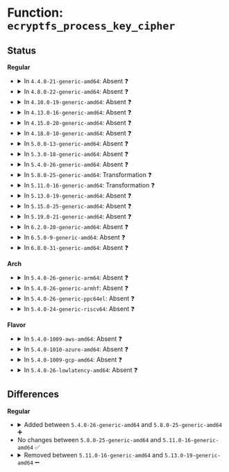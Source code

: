 # Function: <code>ecryptfs_process_key_cipher</code>

## Status
<b>Regular</b>
<ul>
<li>
<details>
<summary>In <code>4.4.0-21-generic-amd64</code>: Absent ❓</summary>

```json
{
  "name": "ecryptfs_process_key_cipher",
  "collision_type": "Unique Static",
  "inline_type": "Full",
  "funcs": [
    {
      "addr": 18446744071582018862,
      "name": "ecryptfs_process_key_cipher",
      "external": false,
      "loc": "fs/ecryptfs/crypto.c:1594",
      "file": "fs/ecryptfs/crypto.c",
      "inline": "not declared, inlined",
      "caller_inline": [
        "fs/ecryptfs/crypto.c:ecryptfs_add_new_key_tfm"
      ],
      "caller_func": []
    }
  ],
  "symbols": []
}
```
</details>
</li>
<li>
<details>
<summary>In <code>4.8.0-22-generic-amd64</code>: Absent ❓</summary>

```json
{
  "name": "ecryptfs_process_key_cipher",
  "collision_type": "Unique Static",
  "inline_type": "Full",
  "funcs": [
    {
      "addr": 18446744071582232398,
      "name": "ecryptfs_process_key_cipher",
      "external": false,
      "loc": "fs/ecryptfs/crypto.c:1589",
      "file": "fs/ecryptfs/crypto.c",
      "inline": "not declared, inlined",
      "caller_inline": [
        "fs/ecryptfs/crypto.c:ecryptfs_add_new_key_tfm"
      ],
      "caller_func": []
    }
  ],
  "symbols": []
}
```
</details>
</li>
<li>
<details>
<summary>In <code>4.10.0-19-generic-amd64</code>: Absent ❓</summary>

```json
{
  "name": "ecryptfs_process_key_cipher",
  "collision_type": "Unique Static",
  "inline_type": "Full",
  "funcs": [
    {
      "addr": 18446744071582321890,
      "name": "ecryptfs_process_key_cipher",
      "external": false,
      "loc": "fs/ecryptfs/crypto.c:1589",
      "file": "fs/ecryptfs/crypto.c",
      "inline": "not declared, inlined",
      "caller_inline": [
        "fs/ecryptfs/crypto.c:ecryptfs_add_new_key_tfm"
      ],
      "caller_func": []
    }
  ],
  "symbols": []
}
```
</details>
</li>
<li>
<details>
<summary>In <code>4.13.0-16-generic-amd64</code>: Absent ❓</summary>

```json
{
  "name": "ecryptfs_process_key_cipher",
  "collision_type": "Unique Static",
  "inline_type": "Full",
  "funcs": [
    {
      "addr": 18446744071582406658,
      "name": "ecryptfs_process_key_cipher",
      "external": false,
      "loc": "fs/ecryptfs/crypto.c:1589",
      "file": "fs/ecryptfs/crypto.c",
      "inline": "not declared, inlined",
      "caller_inline": [
        "fs/ecryptfs/crypto.c:ecryptfs_add_new_key_tfm"
      ],
      "caller_func": []
    }
  ],
  "symbols": []
}
```
</details>
</li>
<li>
<details>
<summary>In <code>4.15.0-20-generic-amd64</code>: Absent ❓</summary>

```json
{
  "name": "ecryptfs_process_key_cipher",
  "collision_type": "Unique Static",
  "inline_type": "Full",
  "funcs": [
    {
      "addr": 18446744071582557378,
      "name": "ecryptfs_process_key_cipher",
      "external": false,
      "loc": "fs/ecryptfs/crypto.c:1568",
      "file": "fs/ecryptfs/crypto.c",
      "inline": "not declared, inlined",
      "caller_inline": [
        "fs/ecryptfs/crypto.c:ecryptfs_add_new_key_tfm"
      ],
      "caller_func": []
    }
  ],
  "symbols": []
}
```
</details>
</li>
<li>
<details>
<summary>In <code>4.18.0-10-generic-amd64</code>: Absent ❓</summary>

```json
{
  "name": "ecryptfs_process_key_cipher",
  "collision_type": "Unique Static",
  "inline_type": "Full",
  "funcs": [
    {
      "addr": 18446744071582749274,
      "name": "ecryptfs_process_key_cipher",
      "external": false,
      "loc": "fs/ecryptfs/crypto.c:1568",
      "file": "fs/ecryptfs/crypto.c",
      "inline": "not declared, inlined",
      "caller_inline": [
        "fs/ecryptfs/crypto.c:ecryptfs_add_new_key_tfm"
      ],
      "caller_func": []
    }
  ],
  "symbols": []
}
```
</details>
</li>
<li>
<details>
<summary>In <code>5.0.0-13-generic-amd64</code>: Absent ❓</summary>

```json
{
  "name": "ecryptfs_process_key_cipher",
  "collision_type": "Unique Static",
  "inline_type": "Full",
  "funcs": [
    {
      "addr": 18446744071582853066,
      "name": "ecryptfs_process_key_cipher",
      "external": false,
      "loc": "fs/ecryptfs/crypto.c:1568",
      "file": "fs/ecryptfs/crypto.c",
      "inline": "not declared, inlined",
      "caller_inline": [
        "fs/ecryptfs/crypto.c:ecryptfs_add_new_key_tfm"
      ],
      "caller_func": []
    }
  ],
  "symbols": []
}
```
</details>
</li>
<li>
<details>
<summary>In <code>5.3.0-18-generic-amd64</code>: Absent ❓</summary>

```json
{
  "name": "ecryptfs_process_key_cipher",
  "collision_type": "Unique Static",
  "inline_type": "Full",
  "funcs": [
    {
      "addr": 18446744071583027822,
      "name": "ecryptfs_process_key_cipher",
      "external": false,
      "loc": "fs/ecryptfs/crypto.c:1562",
      "file": "fs/ecryptfs/crypto.c",
      "inline": "not declared, inlined",
      "caller_inline": [
        "fs/ecryptfs/crypto.c:ecryptfs_add_new_key_tfm"
      ],
      "caller_func": []
    }
  ],
  "symbols": []
}
```
</details>
</li>
<li>
<details>
<summary>In <code>5.4.0-26-generic-amd64</code>: Absent ❓</summary>

```json
{
  "name": "ecryptfs_process_key_cipher",
  "collision_type": "Unique Static",
  "inline_type": "Full",
  "funcs": [
    {
      "addr": 18446744071583134031,
      "name": "ecryptfs_process_key_cipher",
      "external": false,
      "loc": "fs/ecryptfs/crypto.c:1564",
      "file": "fs/ecryptfs/crypto.c",
      "inline": "not declared, inlined",
      "caller_inline": [
        "fs/ecryptfs/crypto.c:ecryptfs_add_new_key_tfm"
      ],
      "caller_func": []
    }
  ],
  "symbols": []
}
```
</details>
</li>
<li>
<details>
<summary>In <code>5.8.0-25-generic-amd64</code>: Transformation ❓</summary>

```c
int ecryptfs_process_key_cipher(struct crypto_skcipher * * key_tfm, char * cipher_name, size_t * key_size)
```

```json
{
  "name": "ecryptfs_process_key_cipher",
  "collision_type": "Unique Static",
  "inline_type": "No",
  "funcs": [
    {
      "addr": 0,
      "name": "ecryptfs_process_key_cipher",
      "external": false,
      "loc": "fs/ecryptfs/crypto.c:1549",
      "file": "fs/ecryptfs/crypto.c",
      "inline": "seen, unknown",
      "caller_inline": [],
      "caller_func": [
        "fs/ecryptfs/crypto.c:ecryptfs_add_new_key_tfm"
      ]
    }
  ],
  "symbols": [
    {
      "addr": 18446744071583446928,
      "name": "ecryptfs_process_key_cipher",
      "section": ".text",
      "bind": "STB_LOCAL",
      "size": 234
    },
    {
      "addr": 18446744071583456873,
      "name": "ecryptfs_process_key_cipher.cold",
      "section": ".text",
      "bind": "STB_LOCAL",
      "size": 89
    }
  ]
}
```
</details>
</li>
<li>
<details>
<summary>In <code>5.11.0-16-generic-amd64</code>: Transformation ❓</summary>

```c
int ecryptfs_process_key_cipher(struct crypto_skcipher * * key_tfm, char * cipher_name, size_t * key_size)
```

```json
{
  "name": "ecryptfs_process_key_cipher",
  "collision_type": "Unique Static",
  "inline_type": "No",
  "funcs": [
    {
      "addr": 0,
      "name": "ecryptfs_process_key_cipher",
      "external": false,
      "loc": "fs/ecryptfs/crypto.c:1549",
      "file": "fs/ecryptfs/crypto.c",
      "inline": "seen, unknown",
      "caller_inline": [],
      "caller_func": [
        "fs/ecryptfs/crypto.c:ecryptfs_add_new_key_tfm"
      ]
    }
  ],
  "symbols": [
    {
      "addr": 18446744071583559504,
      "name": "ecryptfs_process_key_cipher",
      "section": ".text",
      "bind": "STB_LOCAL",
      "size": 234
    },
    {
      "addr": 18446744071591355864,
      "name": "ecryptfs_process_key_cipher.cold",
      "section": ".text",
      "bind": "STB_LOCAL",
      "size": 89
    }
  ]
}
```
</details>
</li>
<li>
<details>
<summary>In <code>5.13.0-19-generic-amd64</code>: Absent ❓</summary>

```json
{
  "name": "ecryptfs_process_key_cipher",
  "collision_type": "Unique Static",
  "inline_type": "Full",
  "funcs": [
    {
      "addr": 18446744071583590927,
      "name": "ecryptfs_process_key_cipher",
      "external": false,
      "loc": "fs/ecryptfs/crypto.c:1544",
      "file": "fs/ecryptfs/crypto.c",
      "inline": "not declared, inlined",
      "caller_inline": [
        "fs/ecryptfs/crypto.c:ecryptfs_add_new_key_tfm"
      ],
      "caller_func": []
    }
  ],
  "symbols": []
}
```
</details>
</li>
<li>
<details>
<summary>In <code>5.15.0-25-generic-amd64</code>: Absent ❓</summary>

```json
{
  "name": "ecryptfs_process_key_cipher",
  "collision_type": "Unique Static",
  "inline_type": "Full",
  "funcs": [
    {
      "addr": 18446744071583949215,
      "name": "ecryptfs_process_key_cipher",
      "external": false,
      "loc": "fs/ecryptfs/crypto.c:1544",
      "file": "fs/ecryptfs/crypto.c",
      "inline": "not declared, inlined",
      "caller_inline": [
        "fs/ecryptfs/crypto.c:ecryptfs_add_new_key_tfm"
      ],
      "caller_func": []
    }
  ],
  "symbols": []
}
```
</details>
</li>
<li>
<details>
<summary>In <code>5.19.0-21-generic-amd64</code>: Absent ❓</summary>

```json
{
  "name": "ecryptfs_process_key_cipher",
  "collision_type": "Unique Static",
  "inline_type": "Full",
  "funcs": [
    {
      "addr": 18446744071584530860,
      "name": "ecryptfs_process_key_cipher",
      "external": false,
      "loc": "fs/ecryptfs/crypto.c:1544",
      "file": "fs/ecryptfs/crypto.c",
      "inline": "not declared, inlined",
      "caller_inline": [
        "fs/ecryptfs/crypto.c:ecryptfs_add_new_key_tfm"
      ],
      "caller_func": []
    }
  ],
  "symbols": []
}
```
</details>
</li>
<li>
<details>
<summary>In <code>6.2.0-20-generic-amd64</code>: Absent ❓</summary>

```json
{
  "name": "ecryptfs_process_key_cipher",
  "collision_type": "Unique Static",
  "inline_type": "Full",
  "funcs": [
    {
      "addr": 18446744071585203004,
      "name": "ecryptfs_process_key_cipher",
      "external": false,
      "loc": "fs/ecryptfs/crypto.c:1544",
      "file": "fs/ecryptfs/crypto.c",
      "inline": "not declared, inlined",
      "caller_inline": [
        "fs/ecryptfs/crypto.c:ecryptfs_add_new_key_tfm"
      ],
      "caller_func": []
    }
  ],
  "symbols": []
}
```
</details>
</li>
<li>
<details>
<summary>In <code>6.5.0-9-generic-amd64</code>: Absent ❓</summary>

```json
{
  "name": "ecryptfs_process_key_cipher",
  "collision_type": "Unique Static",
  "inline_type": "Full",
  "funcs": [
    {
      "addr": 18446744071585432012,
      "name": "ecryptfs_process_key_cipher",
      "external": false,
      "loc": "fs/ecryptfs/crypto.c:1520",
      "file": "fs/ecryptfs/crypto.c",
      "inline": "not declared, inlined",
      "caller_inline": [
        "fs/ecryptfs/crypto.c:ecryptfs_add_new_key_tfm"
      ],
      "caller_func": []
    }
  ],
  "symbols": []
}
```
</details>
</li>
<li>
<details>
<summary>In <code>6.8.0-31-generic-amd64</code>: Absent ❓</summary>

```json
{
  "name": "ecryptfs_process_key_cipher",
  "collision_type": "Unique Static",
  "inline_type": "Full",
  "funcs": [
    {
      "addr": 18446744071585666684,
      "name": "ecryptfs_process_key_cipher",
      "external": false,
      "loc": "fs/ecryptfs/crypto.c:1520",
      "file": "fs/ecryptfs/crypto.c",
      "inline": "not declared, inlined",
      "caller_inline": [
        "fs/ecryptfs/crypto.c:ecryptfs_add_new_key_tfm"
      ],
      "caller_func": []
    }
  ],
  "symbols": []
}
```
</details>
</li>
</ul>
<b>Arch</b>
<ul>
<li>
<details>
<summary>In <code>5.4.0-26-generic-arm64</code>: Absent ❓</summary>

```json
{
  "name": "ecryptfs_process_key_cipher",
  "collision_type": "Unique Static",
  "inline_type": "Full",
  "funcs": [
    {
      "addr": 18446603336494844848,
      "name": "ecryptfs_process_key_cipher",
      "external": false,
      "loc": "fs/ecryptfs/crypto.c:1564",
      "file": "fs/ecryptfs/crypto.c",
      "inline": "not declared, inlined",
      "caller_inline": [
        "fs/ecryptfs/crypto.c:ecryptfs_add_new_key_tfm"
      ],
      "caller_func": []
    }
  ],
  "symbols": []
}
```
</details>
</li>
<li>
<details>
<summary>In <code>5.4.0-26-generic-armhf</code>: Absent ❓</summary>

```json
{
  "name": "ecryptfs_process_key_cipher",
  "collision_type": "Unique Static",
  "inline_type": "Full",
  "funcs": [
    {
      "addr": 3228263504,
      "name": "ecryptfs_process_key_cipher",
      "external": false,
      "loc": "fs/ecryptfs/crypto.c:1564",
      "file": "fs/ecryptfs/crypto.c",
      "inline": "not declared, inlined",
      "caller_inline": [
        "fs/ecryptfs/crypto.c:ecryptfs_add_new_key_tfm"
      ],
      "caller_func": []
    }
  ],
  "symbols": []
}
```
</details>
</li>
<li>
<details>
<summary>In <code>5.4.0-26-generic-ppc64el</code>: Absent ❓</summary>

```json
{
  "name": "ecryptfs_process_key_cipher",
  "collision_type": "Unique Static",
  "inline_type": "Full",
  "funcs": [
    {
      "addr": 13835058055288695228,
      "name": "ecryptfs_process_key_cipher",
      "external": false,
      "loc": "fs/ecryptfs/crypto.c:1564",
      "file": "fs/ecryptfs/crypto.c",
      "inline": "not declared, inlined",
      "caller_inline": [
        "fs/ecryptfs/crypto.c:ecryptfs_add_new_key_tfm"
      ],
      "caller_func": []
    }
  ],
  "symbols": []
}
```
</details>
</li>
<li>
<details>
<summary>In <code>5.4.0-24-generic-riscv64</code>: Absent ❓</summary>

```json
{
  "name": "ecryptfs_process_key_cipher",
  "collision_type": "Unique Static",
  "inline_type": "Full",
  "funcs": [
    {
      "addr": 18446743936274166906,
      "name": "ecryptfs_process_key_cipher",
      "external": false,
      "loc": "fs/ecryptfs/crypto.c:1564",
      "file": "fs/ecryptfs/crypto.c",
      "inline": "not declared, inlined",
      "caller_inline": [
        "fs/ecryptfs/crypto.c:ecryptfs_add_new_key_tfm"
      ],
      "caller_func": []
    }
  ],
  "symbols": []
}
```
</details>
</li>
</ul>
<b>Flavor</b>
<ul>
<li>
<details>
<summary>In <code>5.4.0-1009-aws-amd64</code>: Absent ❓</summary>

```json
{
  "name": "ecryptfs_process_key_cipher",
  "collision_type": "Unique Static",
  "inline_type": "Full",
  "funcs": [
    {
      "addr": 18446744071583102767,
      "name": "ecryptfs_process_key_cipher",
      "external": false,
      "loc": "fs/ecryptfs/crypto.c:1564",
      "file": "fs/ecryptfs/crypto.c",
      "inline": "not declared, inlined",
      "caller_inline": [
        "fs/ecryptfs/crypto.c:ecryptfs_add_new_key_tfm"
      ],
      "caller_func": []
    }
  ],
  "symbols": []
}
```
</details>
</li>
<li>
<details>
<summary>In <code>5.4.0-1010-azure-amd64</code>: Absent ❓</summary>

```json
{
  "name": "ecryptfs_process_key_cipher",
  "collision_type": "Unique Static",
  "inline_type": "Full",
  "funcs": [
    {
      "addr": 18446744071583039919,
      "name": "ecryptfs_process_key_cipher",
      "external": false,
      "loc": "fs/ecryptfs/crypto.c:1564",
      "file": "fs/ecryptfs/crypto.c",
      "inline": "not declared, inlined",
      "caller_inline": [
        "fs/ecryptfs/crypto.c:ecryptfs_add_new_key_tfm"
      ],
      "caller_func": []
    }
  ],
  "symbols": []
}
```
</details>
</li>
<li>
<details>
<summary>In <code>5.4.0-1009-gcp-amd64</code>: Absent ❓</summary>

```json
{
  "name": "ecryptfs_process_key_cipher",
  "collision_type": "Unique Static",
  "inline_type": "Full",
  "funcs": [
    {
      "addr": 18446744071583091375,
      "name": "ecryptfs_process_key_cipher",
      "external": false,
      "loc": "fs/ecryptfs/crypto.c:1564",
      "file": "fs/ecryptfs/crypto.c",
      "inline": "not declared, inlined",
      "caller_inline": [
        "fs/ecryptfs/crypto.c:ecryptfs_add_new_key_tfm"
      ],
      "caller_func": []
    }
  ],
  "symbols": []
}
```
</details>
</li>
<li>
<details>
<summary>In <code>5.4.0-26-lowlatency-amd64</code>: Absent ❓</summary>

```json
{
  "name": "ecryptfs_process_key_cipher",
  "collision_type": "Unique Static",
  "inline_type": "Full",
  "funcs": [
    {
      "addr": 18446744071583180591,
      "name": "ecryptfs_process_key_cipher",
      "external": false,
      "loc": "fs/ecryptfs/crypto.c:1564",
      "file": "fs/ecryptfs/crypto.c",
      "inline": "not declared, inlined",
      "caller_inline": [
        "fs/ecryptfs/crypto.c:ecryptfs_add_new_key_tfm"
      ],
      "caller_func": []
    }
  ],
  "symbols": []
}
```
</details>
</li>
</ul>

## Differences
<b>Regular</b>
<ul>
<li>
<details>
<summary>Added between <code>5.4.0-26-generic-amd64</code> and <code>5.8.0-25-generic-amd64</code> ➕</summary>

```c
int ecryptfs_process_key_cipher(struct crypto_skcipher * * key_tfm, char * cipher_name, size_t * key_size)
```
</details>
</li>
<li>
No changes between <code>5.8.0-25-generic-amd64</code> and <code>5.11.0-16-generic-amd64</code> ✅
</li>
<li>
<details>
<summary>Removed between <code>5.11.0-16-generic-amd64</code> and <code>5.13.0-19-generic-amd64</code> ➖</summary>

```c
int ecryptfs_process_key_cipher(struct crypto_skcipher * * key_tfm, char * cipher_name, size_t * key_size)
```
</details>
</li>
</ul>
